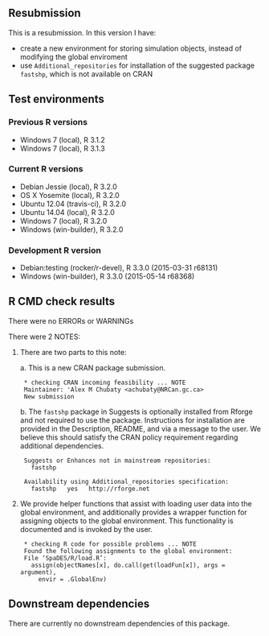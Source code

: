 ## Resubmission

This is a resubmission. In this version I have:

* create a new environment for storing simulation objects, instead of modifying the global enviroment
* use `Additional_repositories` for installation of the suggested package `fastshp`, which is not available on CRAN

## Test environments

### Previous R versions
* Windows 7               (local), R 3.1.2
* Windows 7               (local), R 3.1.3

### Current R versions
* Debian Jessie           (local), R 3.2.0
* OS X Yosemite           (local), R 3.2.0
* Ubuntu 12.04        (travis-ci), R 3.2.0
* Ubuntu 14.04            (local), R 3.2.0
* Windows 7               (local), R 3.2.0
* Windows           (win-builder), R 3.2.0

### Development R version
* Debian:testing (rocker/r-devel), R 3.3.0 (2015-03-31 r68131)
* Windows           (win-builder), R 3.3.0 (2015-05-14 r68368)

## R CMD check results

There were no ERRORs or WARNINGs

There were 2 NOTES:

1. There are two parts to this note:

    a. This is a new CRAN package submission.

        * checking CRAN incoming feasibility ... NOTE
        Maintainer: 'Alex M Chubaty <achubaty@NRCan.gc.ca>
        New submission

    b. The `fastshp` package in Suggests is optionally installed from Rforge and not required to use the package. Instructions for installation are provided in the Description, README, and via a message to the user. We believe this should satisfy the CRAN policy requirement regarding additional dependencies.

        Suggests or Enhances not in mainstream repositories:
          fastshp
        
        Availability using Additional_repositories specification:
          fastshp   yes   http://rforge.net

2. We provide helper functions that assist with loading user data into the global environment, and additionally provides a wrapper function for assigning objects to the global environment. This functionality is documented and is invoked by the user.

        * checking R code for possible problems ... NOTE
        Found the following assignments to the global environment:
        File ‘SpaDES/R/load.R’:
          assign(objectNames[x], do.call(get(loadFun[x]), args = argument), 
            envir = .GlobalEnv)

## Downstream dependencies

There are currently no downstream dependencies of this package.
